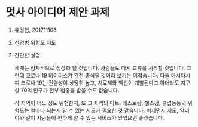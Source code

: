 # 멋사 아이디어 제안 과제

1. 유경현, 201711108

2. 전염병 위험도 지도

3. 간단한 설명

   세계는 점차적으로 정상화 될 것입니다. 사람들도 다시 교류를 시작할 것입니다. 그런데 코로나 19 바이러스가 완전 종식될 것이라 보기는 어렵습니다. 다들 아시다시피 코로나 19는 전염성이 상당히 높고, 치료제와 백신이 개발된다고 하더라도 지구상 70억 인구가 전부 접종을 받을 수도 없습니다.

   각 지역이 어느 정도 위험한지, 또 그 지역의 마트, 레스토랑, 헬스장, 클럽등등의 위험도는 얼마나 되는지 알 수 있는 지도가 필요한 것 같습니다. 미세먼지 지도, 알리미와 같이 사람들이 편하게 알 수 있는 서비스가 있었으면 좋겠습니다.